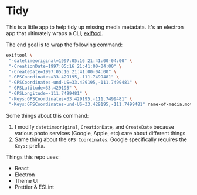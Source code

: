 # Tidy

This is a little app to help tidy up missing media metadata. It's an electron app that ultimately wraps a CLI, [exiftool](https://exiftool.org/).

The end goal is to wrap the following command:

```bash
exiftool \
 "-datetimeoriginal=1997:05:16 21:41:00-04:00" \
 "-CreationDate=1997:05:16 21:41:00-04:00" \
 "-CreateDate=1997:05:16 21:41:00-04:00" \
 "-GPSCoordinates=33.429195,-111.7499481" \
 "-GPSCoordinates-und-US=33.429195,-111.7499481" \
 "-GPSLatitude=33.429195" \
 "-GPSLongitude=-111.7499481" \
 "-Keys:GPSCoordinates=33.429195,-111.7499481" \
 "-Keys:GPSCoordinates-und-US=33.429195,-111.7499481" name-of-media.mov
```

Some things about this command:

1. I modify `datetimeoriginal`, `CreationDate`, and `CreateDate` because various photo services (Google, Apple, etc) care about different things
2. Same thing about the `GPS Coordinates`. Google specifically requires the `Keys:` prefix.

Things this repo uses:

- React
- Electron
- Theme UI
- Prettier & ESLint
